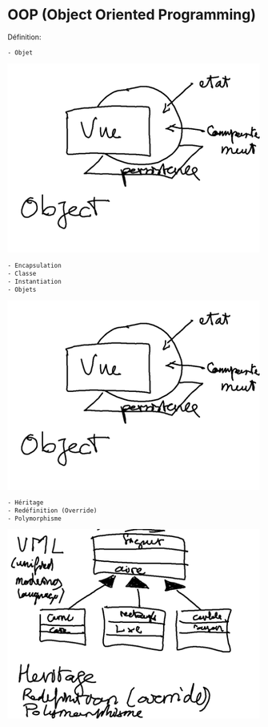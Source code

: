 # OOP (Object Oriented Programming)

Définition:

```
- Objet
```

![alt tag](https://github.com/CollegeBoreal/INF1042-16E/blob/master/3.OOP/images/object.png)

```
- Encapsulation
- Classe
- Instantiation
- Objets
```

![alt tag](https://github.com/CollegeBoreal/INF1042-16E/blob/master/3.OOP/images/object.png)


```
- Héritage
- Redéfinition (Override)
- Polymorphisme
```
![alt tag](https://github.com/CollegeBoreal/INF1042-16E/blob/master/3.OOP/images/oop.png)

